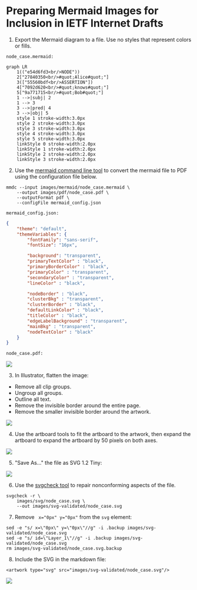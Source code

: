 # Preparing Mermaid Images for Inclusion in IETF Internet Drafts

1. Export the Mermaid diagram to a file. Use no styles that represent colors or fills.

`node_case.mermaid:`

```mermaid
graph LR
    1(("e54d6fd3<br/>NODE"))
    2["27840350<br/>#quot;Alice#quot;"]
    3(["55560bdf<br/>ASSERTION"])
    4["7092d620<br/>#quot;knows#quot;"]
    5["9a771715<br/>#quot;Bob#quot;"]
    1 -->|subj| 2
    1 --> 3
    3 -->|pred| 4
    3 -->|obj| 5
    style 1 stroke-width:3.0px
    style 2 stroke-width:3.0px
    style 3 stroke-width:3.0px
    style 4 stroke-width:3.0px
    style 5 stroke-width:3.0px
    linkStyle 0 stroke-width:2.0px
    linkStyle 1 stroke-width:2.0px
    linkStyle 2 stroke-width:2.0px
    linkStyle 3 stroke-width:2.0px
```

2. Use the [mermaid command line tool](https://github.com/mermaid-js/mermaid-cli) to convert the mermaid file to PDF using the configuration file below.

```zsh!
mmdc --input images/mermaid/node_case.mermaid \
    --output images/pdf/node_case.pdf \
    --outputFormat pdf \
    --configFile mermaid_config.json
```

`mermaid_config.json:`

```json
{
    "theme": "default",
    "themeVariables": {
        "fontFamily": "sans-serif",
        "fontSize": "16px",

        "background": "transparent",
        "primaryTextColor" : "black",
        "primaryBorderColor" : "black",
        "primaryColor" : "transparent",
        "secondaryColor" : "transparent",
        "lineColor" : "black",

        "nodeBorder" : "black",
        "clusterBkg" : "transparent",
        "clusterBorder" : "black",
        "defaultLinkColor" : "black",
        "titleColor" : "black",
        "edgeLabelBackground" : "transparent",
        "mainBkg" : "transparent",
        "nodeTextColor" : "black"
    }
}
```

`node_case.pdf:`

![](https://i.imgur.com/4R7RjVC.png)

3. In Illustrator, flatten the image:

* Remove all clip groups.
* Ungroup all groups.
* Outline all text.
* Remove the invisible border around the entire page.
* Remove the smaller invisible border around the artwork.

![](https://i.imgur.com/ZOGFrpT.png)

4. Use the artboard tools to fit the artboard to the artwork, then expand the artboard to expand the artboard by 50 pixels on both axes.

![](https://i.imgur.com/VZFw49t.png)

5. "Save As..." the file as SVG 1.2 Tiny:

![](https://i.imgur.com/F5SodRN.png)

6. Use the [svgcheck tool](https://github.com/ietf-tools/svgcheck) to repair nonconforming aspects of the file.

```
svgcheck -r \
    images/svg/node_case.svg \
    --out images/svg-validated/node_case.svg
```

7. Remove ` x="0px" y="0px"` from the `svg` element:

```
sed -e "s/ x=\"0px\" y=\"0px\"//g" -i .backup images/svg-validated/node_case.svg
sed -e "s/ id=\"Layer_1\"//g" -i .backup images/svg-validated/node_case.svg
rm images/svg-validated/node_case.svg.backup
```

8. Include the SVG in the markdown file:

```
<artwork type="svg" src="images/svg-validated/node_case.svg"/>
```

![](https://i.imgur.com/WVciwBs.png)
